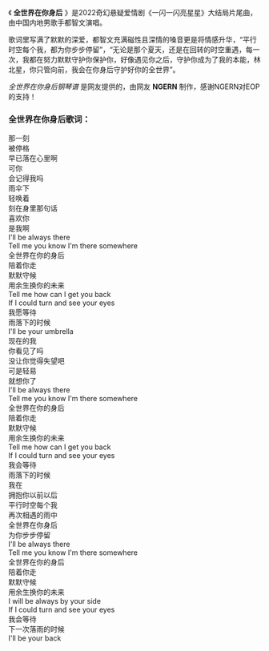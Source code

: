

《 **全世界在你身后** 》是2022奇幻悬疑爱情剧《一闪一闪亮星星》大结局片尾曲，由中国内地男歌手都智文演唱。

歌词里写满了默默的深爱，都智文充满磁性且深情的嗓音更是将情感升华，“平行时空每个我，都为你步步停留”，“无论是那个夏天，还是在回转的时空重遇，每一次，我都在努力默默守护你保护你，好像遇见你之后，守护你成为了我的本能，林北星，你只管向前，我会在你身后守护好你的全世界”。

_全世界在你身后钢琴谱_ 是网友提供的，由网友 **NGERN** 制作，感谢NGERN对EOP的支持！

### 全世界在你身后歌词：

那一刻  
被停格  
早已落在心里啊  
可你  
会记得我吗  
雨伞下  
轻唤着  
刻在身里那句话  
喜欢你  
是我啊  
I'll be always there  
Tell me you know I'm there somewhere  
全世界在你的身后  
陪着你走  
默默守候  
用余生换你的未来  
Tell me how can I get you back  
If I could turn and see your eyes  
我愿等待  
雨落下的时候  
I'll be your umbrella  
现在的我  
你看见了吗  
没让你觉得失望吧  
可是轻易  
就想你了  
I'll be always there  
Tell me you know I'm there somewhere  
全世界在你的身后  
陪着你走  
默默守候  
用余生换你的未来  
Tell me how can I get you back  
If I could turn and see your eyes  
我会等待  
雨落下的时候  
我在  
拥抱你以前以后  
平行时空每个我  
再次相遇的雨中  
全世界在你身后  
为你步步停留  
I'll be always there  
Tell me you know I'm there somewhere  
全世界在你的身后  
陪着你走  
默默守候  
用余生换你的未来  
I will be always by your side  
If I could turn and see your eyes  
我会等待  
下一次落雨的时候  
I'll be your back

